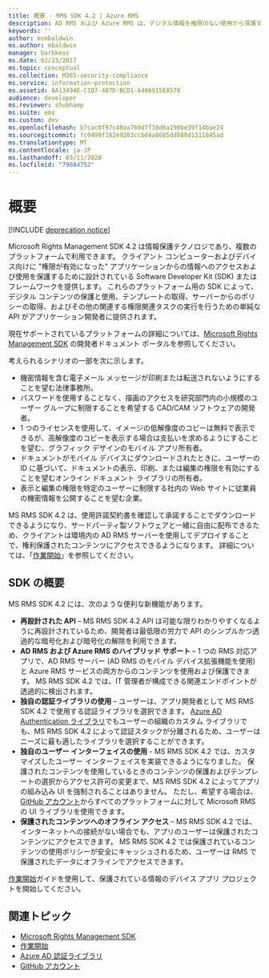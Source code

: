 ```yaml
---
title: 概要 - RMS SDK 4.2 | Azure RMS
description: AD RMS および Azure RMS は、デジタル情報を権限のない使用から保護するために役立つ情報保護テクノロジです。
keywords: ''
author: msmbaldwin
ms.author: mbaldwin
manager: barbkess
ms.date: 02/23/2017
ms.topic: conceptual
ms.collection: M365-security-compliance
ms.service: information-protection
ms.assetid: 8A13494E-C1D7-407D-BCD1-A406915EA578
audience: developer
ms.reviewer: shubhamp
ms.suite: ems
ms.custom: dev
ms.openlocfilehash: b7cac0f97c40aa760d7f38d6a190be39f14bae24
ms.sourcegitcommit: fc0499f182e9203ccbd4a8685dd880d1311845ad
ms.translationtype: MT
ms.contentlocale: ja-JP
ms.lasthandoff: 03/11/2020
ms.locfileid: "79084752"
---
```

# <a name="overview"></a>概要

[!INCLUDE [deprecation notice](../includes/deprecation-warning.md)]

Microsoft Rights Management SDK 4.2 は情報保護テクノロジであり、複数のプラットフォームで利用できます。  クライアント コンピューターおよびデバイス向けに "権限が有効になった" アプリケーションからの情報へのアクセスおよび使用を保護するために設計されている Software Developer Kit (SDK) またはフレームワークを提供します。 これらのプラットフォーム用の SDK によって、デジタル コンテンツの保護と使用、テンプレートの取得、サーバーからのポリシーの取得、およびその他の関連する権限関連タスクの実行を行うための単純な API がアプリケーション開発者に提供されます。

現在サポートされているプラットフォームの詳細については、[Microsoft Rights Management SDK](active-directory-rights-management-services-multi-platform-thin-client-sdk-portal.md) の開発者ドキュメント ポータルを参照してください。

考えられるシナリオの一部を次に示します。

-   機密情報を含む電子メール メッセージが印刷または転送されないようにすることを望む法律事務所。
-   パスワードを使用することなく、描画のアクセスを研究部門内の小規模のユーザー グループに制限することを希望する CAD/CAM ソフトウェアの開発者。
-   1 つのライセンスを使用して、イメージの低解像度のコピーは無料で表示できるが、高解像度のコピーを表示する場合は支払いを求めるようにすることを望む、グラフィック デザインのモバイル アプリ所有者。
-   ドキュメントがモバイル デバイスにダウンロードされたときに、ユーザーの ID に基づいて、ドキュメントの表示、印刷、または編集の権限を有効にすることを望むオンライン ドキュメント ライブラリの所有者。
-   表示と編集の権限を特定のユーザーに制限する社内の Web サイトに従業員の機密情報を公開することを望む企業。

MS RMS SDK 4.2 は、使用許諾契約書を確認して承諾することでダウンロードできるようになり、サードパーティ製ソフトウェアと一緒に自由に配布できるため、クライアントは環境内の AD RMS サーバーを使用してデプロイすることで、権利保護されたコンテンツにアクセスできるようになります。 詳細については、「[作業開始](get-started.md)」を参照してください。

## <a name="sdk-highlights"></a>SDK の概要


MS RMS SDK 4.2 には、次のような便利な新機能があります。

-   **再設計された API** – MS RMS SDK 4.2 API は可能な限りわかりやすくなるように再設計されているため、開発者は最低限の労力で API のシンプルかつ透過的な暗号化および暗号化の解除を利用できます。
-   **AD RMS および Azure RMS のハイブリッド サポート** – 1 つの RMS 対応アプリで、AD RMS サーバー (AD RMS のモバイル デバイス拡張機能を使用) と Azure RMS サービスの両方からのコンテンツを使用および保護できます。 MS RMS SDK 4.2 では、IT 管理者が構成できる関連エンドポイントが透過的に検出されます。
-   **独自の認証ライブラリの使用** – ユーザーは、アプリ開発者として MS RMS SDK 4.2 で使用する認証ライブラリを選択できます。 [Azure AD Authentication ライブラリ](https://msdn.microsoft.com/library/jj573266.aspx)でもユーザーの組織のカスタム ライブラリでも、MS RMS SDK 4.2 によって認証スタックが分離されるため、ユーザーはニーズに最も適したライブラリを選択することができます。
-   **独自のユーザー インターフェイスの使用** - MS RMS SDK 4.2 では、カスタマイズしたユーザー インターフェイスを実装できるようになりました。 保護されたコンテンツを使用しているときのコンテンツの保護およびテンプレートの選択からアクセス許可の変更まで、MS RMS SDK 4.2 によってアプリの組み込み UI を強制されることはありません。 ただし、希望する場合は、 [GitHub アカウント](https://github.com/AzureAD/)からすべてのプラットフォームに対して Microsoft RMS の UI ライブラリを使用できます。
-   **保護されたコンテンツへのオフライン アクセス** – MS RMS SDK 4.2 では、インターネットへの接続がない場合でも、アプリのユーザーは保護されたコンテンツにアクセスできます。 MS RMS SDK 4.2 では保護されているコンテンツの使用ポリシーが安全にキャッシュされるため、ユーザーは RMS で保護されたデータにオフラインでアクセスできます。

[作業開始](get-started.md)ガイドを使用して、保護されている情報のデバイス アプリ プロジェクトを開始してください。

## <a name="related-topics"></a>関連トピック

* [Microsoft Rights Management SDK](active-directory-rights-management-services-multi-platform-thin-client-sdk-portal.md)
* [作業開始](get-started.md)
* [Azure AD 認証ライブラリ](https://msdn.microsoft.com/library/jj573266.aspx)
* [GitHub アカウント](https://github.com/AzureAD/)
